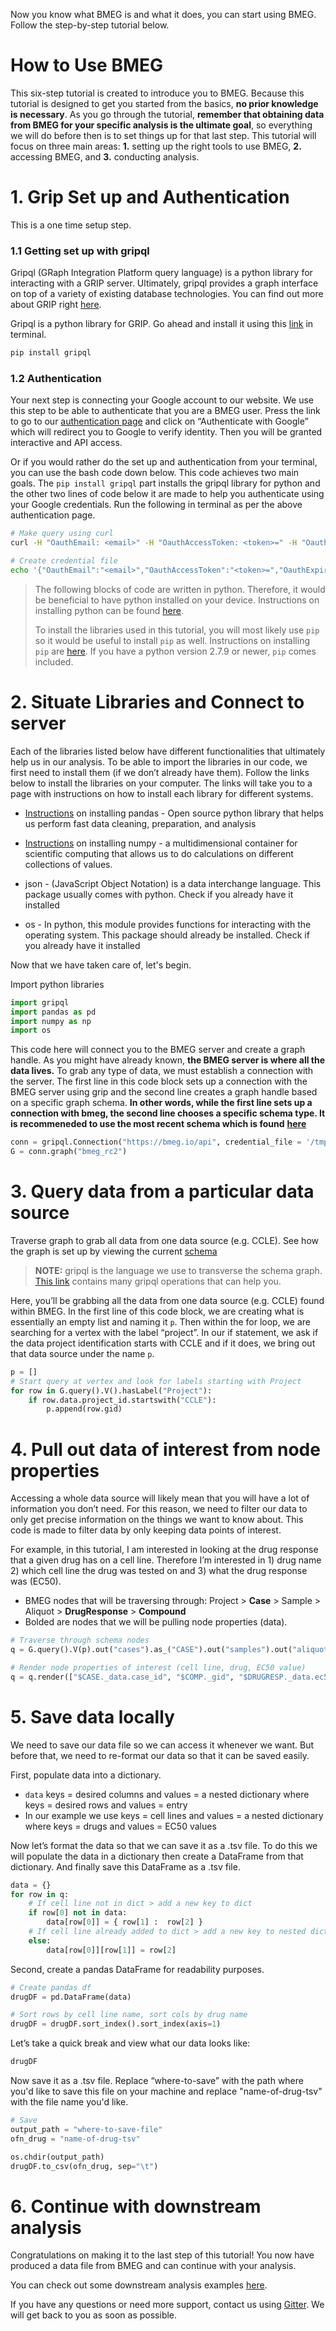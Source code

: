 Now you know what BMEG is and what it does, you can start using BMEG. Follow the step-by-step tutorial below.

# How to Use BMEG

This six-step tutorial is created to introduce you to BMEG. Because this tutorial is designed to get you started from the basics, **no prior knowledge is necessary**. As you go through the tutorial, **remember that obtaining data from BMEG for your specific analysis is the ultimate goal**, so everything we will do before then is to set things up for that last step. This tutorial will focus on three main areas: **1.** setting up the right tools to use BMEG, **2.** accessing BMEG, and **3.** conducting analysis.

# 1. Grip Set up and Authentication

This is a one time setup step.

### 1.1  Getting set up with gripql
    

Gripql (GRaph Integration Platform query language) is a python library for interacting with a GRIP server. Ultimately, gripql provides a graph interface on top of a variety of existing database technologies. You can find out more about GRIP right [here](https://bmeg.github.io/grip/).

  

Gripql is a python library for GRIP. Go ahead and install it using this [link](https://pypi.org/project/gripql/) in terminal.

 ``` bash
 pip install gripql
 ```
 
### 1.2 Authentication
    

Your next step is connecting your Google account to our website. We use this step to be able to authenticate that you are a BMEG user. Press the link to go to our [authentication page](https://bmeg.io/analyze/getting_started/) and click on “Authenticate with Google” which will redirect you to Google to verify identity. Then you will be granted interactive and API access.

  

Or if you would rather do the set up and authentication from your  terminal, you can use the bash code down below. This code achieves two main goals. The ``pip install gripql`` part installs the gripql library for python and the other two lines of code below it are made to help you authenticate using your Google credentials. Run the following in terminal as per the above authentication page.

  
``` bash
# Make query using curl
curl -H "OauthEmail: <email>" -H "OauthAccessToken: <token>=" -H "OauthExpires: <length>" https://bmeg.io/api/v1/graph

# Create credential file
echo '{"OauthEmail":"<email>","OauthAccessToken":"<token>=","OauthExpires":<length>} ' > /tmp/bmeg_credentials.json
```

> The following blocks of code are written in python. Therefore, it would be beneficial to have python installed on your device. Instructions on installing python can be found [here](https://www.python.org/downloads/).
>
>To install the libraries used in this tutorial, you will most likely use ``pip`` so it would be useful to install ``pip`` as well. Instructions on installing ``pip`` are [here](https://pypi.org/project/pip/). If you have a python version 2.7.9 or newer, ``pip`` comes included.

# 2. Situate Libraries and Connect to server

Each of the libraries listed below have different functionalities that ultimately help us in our analysis. To be able to import the libraries in our code, we first need to install them (if we don’t already have them). Follow the links below to install the libraries on your computer. The links will take you to a page with instructions on how to install each library for different systems.
    
- [Instructions](https://pypi.org/project/pandas/) on installing pandas - Open source python library that helps us perform fast data cleaning, preparation, and analysis
    
-  [Instructions](https://www.scipy.org/install.html) on installing numpy - a multidimensional container for scientific computing that allows us to do calculations on different collections of values.
    
- json - (JavaScript Object Notation) is a data interchange language. This package usually comes with python. Check if you already have it installed

- os - In python, this module provides functions for interacting with the operating system. This package should already be installed. Check if you already have it installed

Now that we have taken care of, let's begin.

Import python libraries
``` python
import gripql
import pandas as pd
import numpy as np
import os
```
  

This code here will connect you to the BMEG server and create a graph handle. As you might have already known, **the BMEG server is where all the data lives.** To grab any type of data, we must establish a connection with the server. The first line in this code block sets up a connection with the BMEG server using grip and the second line creates a graph handle based on a specific graph schema. **In other words, while the first line sets up a connection with bmeg, the second line chooses a specific schema type. It is recommeneded to use the most recent schema which is found** [**here**](https://bmeg.io/explore/schema)


``` python 
conn = gripql.Connection("https://bmeg.io/api", credential_file = '/tmp/bmeg_credentials.json')
G = conn.graph("bmeg_rc2") 
```
# 3. Query data from a particular data source

Traverse graph to grab all data from one data source (e.g. CCLE). See how the graph is set up by viewing the current [schema](https://bmeg.io/explore/schema)

>**NOTE:** gripql is the language we use to transverse the schema graph. [This link](https://bmeg.github.io/grip/docs/queries/operations/) contains many gripql operations that can help you. 

Here, you’ll be grabbing all the data from one data source (e.g. CCLE) found within BMEG. In the first line of this code block, we are creating what is essentially an empty list and naming it ``p``. Then within the for loop, we are searching for a vertex with the label “project”. In our if statement, we ask if the data project identification starts with CCLE and if it does, we bring out that data source under the name ``p``.

``` python
p = []
# Start query at vertex and look for labels starting with Project
for row in G.query().V().hasLabel("Project"):
    if row.data.project_id.startswith("CCLE"):
        p.append(row.gid)
```

# 4. Pull out data of interest from node properties

Accessing a whole data source will likely mean that you will have a lot of information you don’t need. For this reason, we need to filter our data to only get precise information on the things we want to know about. This code is made to filter data by only keeping data points of interest.

For example, in this tutorial, I am interested in looking at the drug response that a given drug has on a cell line. Therefore I’m interested in 1) drug name 2) which cell line the drug was tested on and 3) what the drug response was (EC50).


+ BMEG nodes that will be traversing through: Project > **Case** > Sample > Aliquot > **DrugResponse** > **Compound** 
+ Bolded are nodes that we will be pulling node properties (data). 

``` python
# Traverse through schema nodes
q = G.query().V(p).out("cases").as_("CASE").out("samples").out("aliquots").out("drug_response").as_("DRUGRESP").out("compounds").as_("COMP")

# Render node properties of interest (cell line, drug, EC50 value)
q = q.render(["$CASE._data.case_id", "$COMP._gid", "$DRUGRESP._data.ec50"])
```


# 5. Save data locally

We need to save our data file so we can access it whenever we want. But before that, we need to re-format our data so that it can be saved easily. 

First, populate data into a dictionary.

+ ``data`` keys = desired columns and values = a nested dictionary where keys = desired rows and values = entry
+ In our example we use keys = cell lines and values = a nested dictionary where keys = drugs and values = EC50 values

Now let’s format the data so that we can save it as a .tsv file. To do this we will populate the data in a dictionary then create a DataFrame from that dictionary. And finally save this DataFrame as a .tsv file.

``` python
data = {}
for row in q:
    # If cell line not in dict > add a new key to dict
    if row[0] not in data:
        data[row[0]] = { row[1] :  row[2] } 
    # If cell line already added to dict > add a new key to nested dict
    else:
        data[row[0]][row[1]] = row[2]
```

Second, create a pandas DataFrame for readability purposes.

``` python
# Create pandas df
drugDF = pd.DataFrame(data)

# Sort rows by cell line name, sort cols by drug name 
drugDF = drugDF.sort_index().sort_index(axis=1) 
```

Let’s take a quick break and view what our data looks like:


``` python
drugDF
```
Now save it as a .tsv file. Replace “where-to-save” with the path where you'd like to save this file on your machine and replace "name-of-drug-tsv" with the file name you'd like.
``` python
# Save
output_path = "where-to-save-file"
ofn_drug = "name-of-drug-tsv"

os.chdir(output_path)
drugDF.to_csv(ofn_drug, sep="\t")
```

# 6. Continue with downstream analysis

Congratulations on making it to the last step of this tutorial! You now have produced a data file from BMEG and can continue with your analysis.

You can check out some downstream analysis examples [here](https://bmeg.io/analyze/examples/).

If you have any questions or need more support, contact us using [Gitter](https://gitter.im/bmeg/). We will get back to you as soon as possible.
